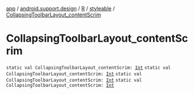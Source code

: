 [app](../../../index.md) / [android.support.design](../../index.md) / [R](../index.md) / [styleable](index.md) / [CollapsingToolbarLayout_contentScrim](.)

# CollapsingToolbarLayout_contentScrim

`static val CollapsingToolbarLayout_contentScrim: `[`Int`](https://kotlinlang.org/api/latest/jvm/stdlib/kotlin/-int/index.html)
`static val CollapsingToolbarLayout_contentScrim: `[`Int`](https://kotlinlang.org/api/latest/jvm/stdlib/kotlin/-int/index.html)
`static val CollapsingToolbarLayout_contentScrim: `[`Int`](https://kotlinlang.org/api/latest/jvm/stdlib/kotlin/-int/index.html)
`static val CollapsingToolbarLayout_contentScrim: `[`Int`](https://kotlinlang.org/api/latest/jvm/stdlib/kotlin/-int/index.html)